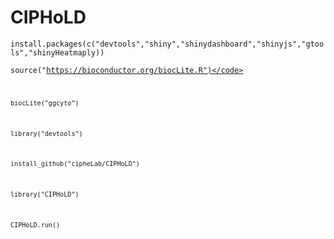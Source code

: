 # CIPHoLD
<code>install.packages(c("devtools","shiny","shinydashboard","shinyjs","gtools","shinyHeatmaply))</code>

<code>source("https://bioconductor.org/biocLite.R")</code>

<code>biocLite("ggcyto")</code>

<code>library("devtools") </code>

<code>install_github("cipheLab/CIPHoLD")</code>

<code>library("CIPHoLD")</code>

<code>CIPHoLD.run()</code>

